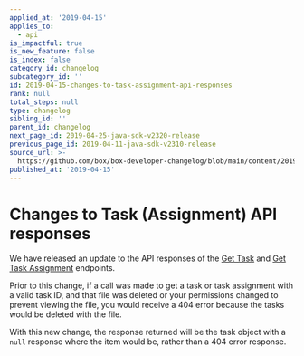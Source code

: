 ```yaml
---
applied_at: '2019-04-15'
applies_to:
  - api
is_impactful: true
is_new_feature: false
is_index: false
category_id: changelog
subcategory_id: ''
id: 2019-04-15-changes-to-task-assignment-api-responses
rank: null
total_steps: null
type: changelog
sibling_id: ''
parent_id: changelog
next_page_id: 2019-04-25-java-sdk-v2320-release
previous_page_id: 2019-04-11-java-sdk-v2310-release
source_url: >-
  https://github.com/box/box-developer-changelog/blob/main/content/2019/04-15-changes-to-task-assignment-api-responses.md
published_at: '2019-04-15'
---
```

# Changes to Task (Assignment) API responses

We have released an update to the API responses of the
[Get Task](endpoint://get-tasks-id) and
[Get Task Assignment](endpoint://get-task-assignments-id) endpoints.

Prior to this change, if a call was made to get a task or task assignment with
a valid task ID, and that file was deleted or your permissions changed to
prevent viewing the file, you would receive a 404 error because the tasks would
be deleted with the file.

With this new change, the response returned will be the task object with a
`null` response where the item would be, rather than a 404 error response.
